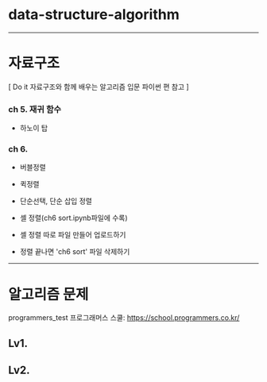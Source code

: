 # data-structure-algorithm

---
# 자료구조

[ Do it 자료구조와 함께 배우는 알고리즘 입문 파이썬 편 참고 ] 
### ch 5. 재귀 함수
- 하노이 탑

### ch 6. 

- 버블정렬
- 퀵정렬
- 단순선택, 단순 삽입 정렬
- 셸 정렬(ch6 sort.ipynb파일에 수록)

- 셸 정렬 따로 파일 만들어 업로드하기
- 정렬 끝나면 'ch6 sort' 파일 삭제하기

---
# 알고리즘 문제

programmers_test
프로그래머스 스쿨: https://school.programmers.co.kr/
## Lv1.
## Lv2.
